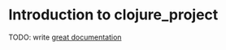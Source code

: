 # Introduction to clojure_project

TODO: write [great documentation](http://jacobian.org/writing/great-documentation/what-to-write/)
